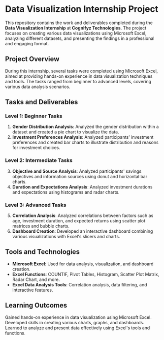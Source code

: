 # Data Visualization Internship Project

This repository contains the work and deliverables completed during the **Data Visualization Internship** at **Cognifyz Technologies**. The project focuses on creating various data visualizations using Microsoft Excel, analyzing different datasets, and presenting the findings in a professional and engaging format.

## Project Overview

During this internship, several tasks were completed using Microsoft Excel, aimed at providing hands-on experience in data visualization techniques and tools. The tasks ranged from beginner to advanced levels, covering various data analysis scenarios.

## Tasks and Deliverables

### Level 1: Beginner Tasks
1. **Gender Distribution Analysis**: Analyzed the gender distribution within a dataset and created a pie chart to visualize the data.
2. **Investment Preferences Analysis**: Analyzed participants' investment preferences and created bar charts to illustrate distribution and reasons for investment choices.

### Level 2: Intermediate Tasks
3. **Objective and Source Analysis**: Analyzed participants' savings objectives and information sources using donut and horizontal bar charts.
4. **Duration and Expectations Analysis**: Analyzed investment durations and expectations using histograms and radar charts.

### Level 3: Advanced Tasks
5. **Correlation Analysis**: Analyzed correlations between factors such as age, investment duration, and expected returns using scatter plot matrices and bubble charts.
6. **Dashboard Creation**: Developed an interactive dashboard combining various visualizations with Excel's slicers and charts.

## Tools and Technologies

- **Microsoft Excel**: Used for data analysis, visualization, and dashboard creation.
- **Excel Functions**: COUNTIF, Pivot Tables, Histogram, Scatter Plot Matrix, Radar Chart, and more.
- **Excel Data Analysis Tools**: Correlation analysis, data filtering, and interactive features.

## Learning Outcomes
Gained hands-on experience in data visualization using Microsoft Excel.
Developed skills in creating various charts, graphs, and dashboards.
Learned to analyze and present data effectively using Excel's tools and functions.
